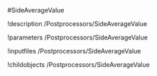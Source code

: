<!-- MOOSE Object Documentation Stub: Remove this when content is added. -->
#SideAverageValue

!description /Postprocessors/SideAverageValue

!parameters /Postprocessors/SideAverageValue

!inputfiles /Postprocessors/SideAverageValue

!childobjects /Postprocessors/SideAverageValue
